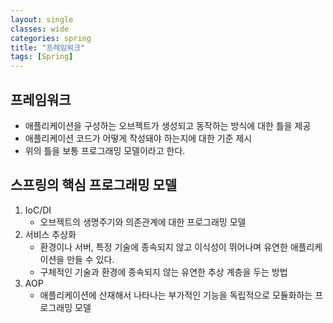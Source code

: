 ```yaml
---
layout: single
classes: wide
categories: spring
title: "프레임워크"
tags: [Spring]
---
```


## 프레임워크

- 애플리케이션을 구성하는 오브젝트가 생성되고 동작하는 방식에 대한 틀을 제공
- 애플리케이션 코드가 어떻게 작성돼야 하는지에 대한 기준 제시
- 위의 틀을 보통 프로그래밍 모델이라고 한다.

## 스프링의 핵심 프로그래밍 모델

1. IoC/DI
    - 오브젝트의 생명주기와 의존관계에 대한 프로그래밍 모델
2. 서비스 추상화
    - 환경이나 서버, 특정 기술에 종속되지 않고 이식성이 뛰어나며 유연한 애플리케이션을 만들 수 있다.
    - 구체적인 기술과 환경에 종속되지 않는 유연한 추상 계층을 두는 방법
3. AOP
    - 애플리케이션에 산재해서 나타나는 부가적인 기능을 독립적으로 모듈화하는 프로그래밍 모델
